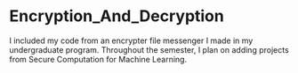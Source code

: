 # Encryption_And_Decryption

I included my code from an encrypter file messenger I made in my undergraduate program.
Throughout the semester,
I plan on adding projects from Secure Computation for Machine Learning.
